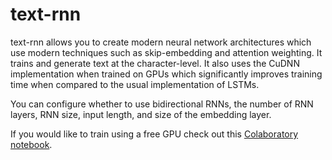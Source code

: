 # text-rnn

text-rnn allows you to create modern neural network architectures which use modern techniques such as skip-embedding and attention weighting. It trains and generate text at the character-level. It also uses the CuDNN implementation when trained on GPUs which significantly improves training time when compared to the usual implementation of LSTMs. 

You can configure whether to use bidirectional RNNs, the number of RNN layers, RNN size, input length, and size of the embedding layer. 

If you would like to train using a free GPU check out this [Colaboratory notebook](https://colab.research.google.com/github/demmojo/colabrnn/blob/master/colabrnn.ipynb).
